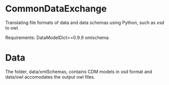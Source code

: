# CommonDataExchange
Translating file formats of data and data schemas using Python, such as xsd to owl.

Requirements:
DataModelDict==0.9.9
xmlschema

# Data
The folder, data/xmlSchemas, contains CDM models in xsd format and data/owl accomodates the output owl files.
